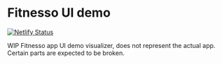 # Fitnesso UI demo

[![Netlify Status](https://api.netlify.com/api/v1/badges/1586e9d5-65c3-4e9c-87d2-7b6a1ee48a8c/deploy-status)](https://app.netlify.com/sites/fitnesso-design-demo/deploys)

WIP Fitnesso app UI demo visualizer, does not represent the actual app. Certain parts are expected to be broken.
